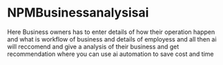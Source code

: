 # NPMBusinessanalysisai
Here Business owners has to enter details of how their operation happen and what is workflow of business and details of employess and all then ai will reccomend and give a analysis of their business and get recommendation where you can use ai automation to save cost and time
